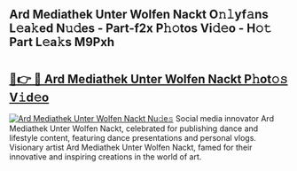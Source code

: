 ## Ard Mediathek Unter Wolfen Nackt O𝚗𝚕yf𝚊ns L𝚎a𝚔ed N𝚞𝚍es - Part-f2x P𝚑𝚘tos Vi𝚍𝚎o - H𝚘𝚝 Part L𝚎a𝚔s M9Pxh

# <h2><a href="http://kf10o1q.oniu.top/?m=Ard+Mediathek+Unter+Wolfen+Nackt">🔗👉 🔴 Ard Mediathek Unter Wolfen Nackt P𝚑ot𝚘𝚜 V𝚒d𝚎o</a></h2>

[![Ard Mediathek Unter Wolfen Nackt Nu𝚍e𝚜](https://i.imgur.com/0qMVB7G.gif)](http://kf10o1q.oniu.top/?m=Ard+Mediathek+Unter+Wolfen+Nackt)
Social media innovator Ard Mediathek Unter Wolfen Nackt, celebrated for publishing dance and lifestyle content, featuring dance presentations and personal vlogs. Visionary artist Ard Mediathek Unter Wolfen Nackt, famed for their innovative and inspiring creations in the world of art.  
